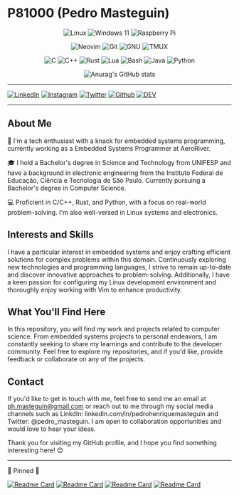# P81000 (Pedro Masteguin) 
<div align="center">

![Linux](https://img.shields.io/badge/Linux-FCC624?style=for-the-badge&logo=linux&logoColor=black)
![Windows 11](https://img.shields.io/badge/Windows%2011-%230079d5.svg?style=for-the-badge&logo=Windows%2011&logoColor=white)
![Raspberry Pi](https://img.shields.io/badge/-RaspberryPi-C51A4A?style=for-the-badge&logo=Raspberry-Pi)

![Neovim](https://img.shields.io/badge/NeoVim-%2357A143.svg?&style=for-the-badge&logo=neovim&logoColor=white)
![Git](https://img.shields.io/badge/GIT-E44C30?style=for-the-badge&logo=git&logoColor=white)
![GNU](https://img.shields.io/badge/GNU%20Bash-4EAA25?style=for-the-badge&logo=GNU%20Bash&logoColor=white)
![TMUX](https://img.shields.io/badge/tmux-1BB91F?style=for-the-badge&logo=tmux&logoColor=white)

![C](https://img.shields.io/badge/c-%2300599C.svg?style=for-the-badge&logo=c&logoColor=white) 
![C++](https://img.shields.io/badge/c++-%2300599C.svg?style=for-the-badge&logo=c%2B%2B&logoColor=white)
![Rust](https://img.shields.io/badge/Rust-000000?style=for-the-badge&logo=rust&logoColor=white)
![Lua](https://img.shields.io/badge/Lua-2C2D72?style=for-the-badge&logo=lua&logoColor=white)
![Bash](https://img.shields.io/badge/Shell_Script-121011?style=for-the-badge&logo=gnu-bash&logoColor=white)
![Java](https://img.shields.io/badge/java-%23ED8B00.svg?style=for-the-badge&logo=openjdk&logoColor=white)
![Python](https://img.shields.io/badge/python-3670A0?style=for-the-badge&logo=python&logoColor=ffdd54)

![Anurag's GitHub stats](https://github-readme-stats.vercel.app/api?username=P81000&show_icons=true&theme=nord)
</div>

---

[![LinkedIn](https://img.shields.io/badge/LinkedIn-0077B5?style=for-the-badge&logo=linkedin&logoColor=white)](https://www.linkedin.com/in/pedrohenriquemasteguin) [![Instagram](https://img.shields.io/badge/Instagram-E4405F?style=for-the-badge&logo=instagram&logoColor=white)](https://instagram.com/pedro_masteguin)
[![Twitter](https://img.shields.io/badge/Twitter-1DA1F2?style=for-the-badge&logo=twitter&logoColor=white)](https://twitter.com/pedro_masteguin)
[![Github](https://img.shields.io/badge/GitHub-100000?style=for-the-badge&logo=github&logoColor=white)](https://github.com/P81000)
[![DEV](https://img.shields.io/badge/website-000000?style=for-the-badge&logo=About.me&logoColor=white)](https://dev.to/p81000)

---

## About Me
🤖 I'm a tech enthusiast with a knack for embedded systems programming, currently working as a Embedded Systems Programmer at AeroRiver.

🎓 I hold a Bachelor's degree in Science and Technology from UNIFESP and have a background in electronic engineering from the Instituto Federal de Educação, Ciência e Tecnologia de São Paulo. Currently pursuing a Bachelor's degree in Computer Science.

💻 Proficient in C/C++, Rust, and Python, with a focus on real-world problem-solving. I'm also well-versed in Linux systems and electronics.

## Interests and Skills
I have a particular interest in embedded systems and enjoy crafting efficient solutions for complex problems within this domain. Continuously exploring new technologies and programming languages, I strive to remain up-to-date and discover innovative approaches to problem-solving. Additionally, I have a keen passion for configuring my Linux development environment and thoroughly enjoy working with Vim to enhance productivity.

## What You'll Find Here
In this repository, you will find my work and projects related to computer science. From embedded systems projects to personal endeavors, I am constantly seeking to share my learnings and contribute to the developer community. Feel free to explore my repositories, and if you'd like, provide feedback or collaborate on any of the projects.

## Contact
If you'd like to get in touch with me, feel free to send me an email at ph.masteguin@gmail.com or reach out to me through my social media channels such as LinkdIn: linkedin.com/in/pedrohenriquemasteguin and Twitter: @pedro_masteguin. I am open to collaboration opportunities and would love to hear your ideas.

Thank you for visiting my GitHub profile, and I hope you find something interesting here! 😊

---

📌 Pinned 📌

[![Readme Card](https://github-readme-stats.vercel.app/api/pin/?username=P81000&repo=Masteguin.Neovim)](https://github.com/P81000/Masteguin.Neovim)
[![Readme Card](https://github-readme-stats.vercel.app/api/pin/?username=P81000&repo=Resume-EN)](https://github.com/P81000/Resume-EN)
[![Readme Card](https://github-readme-stats.vercel.app/api/pin/?username=P81000&repo=SocialSTD-TrelloReport)](https://github.com/P81000/SocialSTD-TrelloReport)
[![Readme Card](https://github-readme-stats.vercel.app/api/pin/?username=P81000&repo=ardupilot_mavmessage)](https://github.com/P81000/ardupilot_mavmessage)

